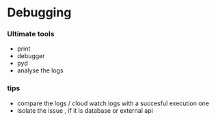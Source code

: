 # Debugging

### Ultimate tools

- print
- debugger
- pyd
- analyse the logs

### tips

- compare the logs / cloud watch logs with a succesful execution one
- isolate the issue , if it is database or external api
